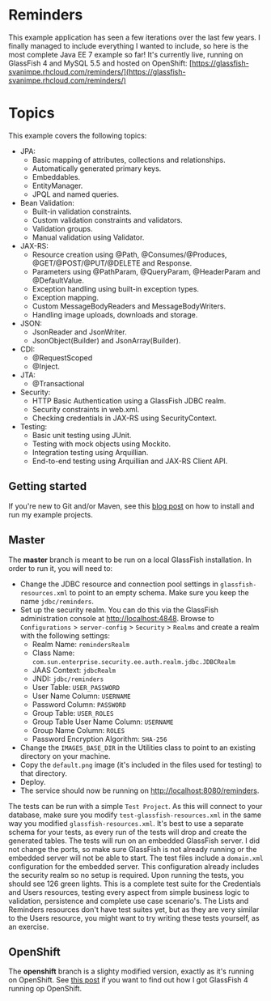 # Reminders

This example application has seen a few iterations over the last few years. I finally managed to include everything I wanted to include, so here is the most complete Java EE 7 example so far! It's currently live, running on GlassFish 4 and MySQL 5.5 and hosted on OpenShift: [https://glassfish-svanimpe.rhcloud.com/reminders/](https://glassfish-svanimpe.rhcloud.com/reminders/)

# Topics

This example covers the following topics:

- JPA:
  - Basic mapping of attributes, collections and relationships.
  - Automatically generated primary keys.
  - Embeddables.
  - EntityManager.
  - JPQL and named queries.
- Bean Validation:
  - Built-in validation constraints.
  - Custom validation constraints and validators.
  - Validation groups.
  - Manual validation using Validator.
- JAX-RS:
  - Resource creation using @Path, @Consumes/@Produces, @GET/@POST/@PUT/@DELETE and Response.
  - Parameters using @PathParam, @QueryParam, @HeaderParam and @DefaultValue.
  - Exception handling using built-in exception types.
  - Exception mapping.
  - Custom MessageBodyReaders and MessageBodyWriters.
  - Handling image uploads, downloads and storage.
- JSON:
  - JsonReader and JsonWriter.
  - JsonObject(Builder) and JsonArray(Builder).
- CDI:
  - @RequestScoped
  - @Inject.
- JTA:
  - @Transactional
- Security:
  - HTTP Basic Authentication using a GlassFish JDBC realm.
  - Security constraints in web.xml.
  - Checking credentials in JAX-RS using SecurityContext.
- Testing:
  - Basic unit testing using JUnit.
  - Testing with mock objects using Mockito.
  - Integration testing using Arquillian.
  - End-to-end testing using Arquillian and JAX-RS Client API.

## Getting started

If you're new to Git and/or Maven, see this [blog post](http://asipofjava.blogspot.be/2014/05/installing-and-running-example-projects.html) on how to install and run my example projects.

## Master

The **master** branch is meant to be run on a local GlassFish installation. In order to run it, you will need to:

- Change the JDBC resource and connection pool settings in `glassfish-resources.xml` to point to an empty schema. Make sure you keep the name `jdbc/reminders`.
- Set up the security realm. You can do this via the GlassFish administration console at [http://localhost:4848](http://localhost:4848). Browse to `Configurations` > `server-config` > `Security` > `Realms` and create a realm with the following settings:
  - Realm Name: `remindersRealm`
  - Class Name: `com.sun.enterprise.security.ee.auth.realm.jdbc.JDBCRealm`
  - JAAS Context: `jdbcRealm`
  - JNDI: `jdbc/reminders`
  - User Table: `USER_PASSWORD`
  - User Name Column: `USERNAME`
  - Password Column: `PASSWORD`
  - Group Table: `USER_ROLES`
  - Group Table User Name Column: `USERNAME`
  - Group Name Column: `ROLES`
  - Password Encryption Algorithm: `SHA-256`
- Change the `IMAGES_BASE_DIR` in the Utilities class to point to an existing directory on your machine.
- Copy the `default.png` image (it's included in the files used for testing) to that directory.
- Deploy.
- The service should now be running on [http://localhost:8080/reminders](http://localhost:8080/reminders).

The tests can be run with a simple `Test Project`. As this will connect to your database, make sure you modify `test-glassfish-resources.xml` in the same way you modified `glassfish-resources.xml`. It's best to use a separate schema for your tests, as every run of the tests will drop and create the generated tables. The tests will run on an embedded GlassFish server. I did not change the ports, so make sure GlassFish is not already running or the embedded server will not be able to start. The test files include a `domain.xml` configuration for the embedded server. This configuration already includes the security realm so no setup is required. Upon running the tests, you should see 126 green lights. This is a complete test suite for the Credentials and Users resources, testing every aspect from simple business logic to validation, persistence and complete use case scenario's. The Lists and Reminders resources don't have test suites yet, but as they are very similar to the Users resource, you might want to try writing these tests yourself, as an exercise.

## OpenShift

The **openshift** branch is a slighty modified version, exactly as it's running on OpenShift. See [this post](http://asipofjava.blogspot.be/2013/09/running-glassfish-4-with-mysql-on.html) if you want to find out how I got GlassFish 4 running op OpenShift.
